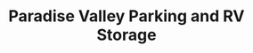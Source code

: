 ---
title: "Paradise Valley Parking and RV Storage"
url: /grand-junction/paradise-valley-parking-and-rv-storage/
shop: storage rental
---